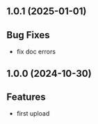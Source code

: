 ## 1.0.1 (2025-01-01)

## Bug Fixes

- fix doc errors

## 1.0.0 (2024-10-30)

## Features

- first upload